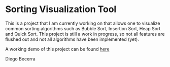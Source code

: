 # Sorting Visualization Tool

This is a project that I am currently working on that allows one to visualize common sorting algorithms such as Bubble Sort, Insertion Sort, Heap Sort and Quick Sort. This project is still a work in progress, so not all features are flushed out and not all algorithms have been implemented (yet).

A working demo of this project can be found [here](https://debecerra.github.io/Sorting-Visualization-Tool)

Diego Becerra
